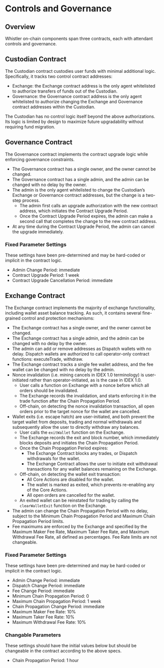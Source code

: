 <!-- markdownlint-disable MD007 -->

# Controls and Governance

## Overview

Whistler on-chain components span three contracts, each with attendant controls and governance.

## Custodian Contract

The Custodian contract custodies user funds with minimal additional logic. Specifically, it tracks two control contract addresses:

- Exchange: the Exchange contract address is the only agent whitelisted to authorize transfers of funds out of the Custodian.
- Governance: the Governance contract address is the only agent whitelisted to authorize changing the Exchange and
Governance contract addresses within the Custodian.
  
The Custodian has no control logic itself beyond the above authorizations. Its logic is limited by design to maximize
future upgradability without requiring fund migration.

## Governance Contract

The Governance contract implements the contract upgrade logic while enforcing governance constraints.

- The Governance contract has a single owner, and the owner cannot be changed.
- The Governance contract has a single admin, and the admin can be changed with no delay by the owner.
- The admin is the only agent whitelisted to change the Custodian’s Exchange or Governance contract addresses, but the
change is a two-step process.
  - The admin first calls an upgrade authorization with the new contract address, which initiates the Contract Upgrade
Period.
  - Once the Contract Upgrade Period expires, the admin can make a second call that completes the change to the new
contract address.
- At any time during the Contract Upgrade Period, the admin can cancel the upgrade immediately.

### Fixed Parameter Settings

These settings have been pre-determined and may be hard-coded or implicit in the contract logic.

- Admin Change Period: immediate
- Contract Upgrade Period: 1 week
- Contract Upgrade Cancellation Period: immediate
  
## Exchange Contract

The Exchange contract implements the majority of exchange functionality, including wallet asset balance tracking. As
such, it contains several fine-grained control and protection mechanisms:

- The Exchange contract has a single owner, and the owner cannot be changed.
- The Exchange contract has a single admin, and the admin can be changed with no delay by the owner.
- The admin can add or remove addresses as Dispatch wallets with no delay. Dispatch wallets are authorized to call
operator-only contract functions: executeTrade, withdraw.
- The Exchange contract tracks a single fee wallet address, and the fee wallet can be changed with no delay by the admin.
- Nonce invalidation (i.e. mining cancels in IDEX 1.0 terminology) is user-initiated rather than operator-initiated, as is the case in IDEX 1.0.
  - User calls a function on Exchange with a nonce before which all orders should be invalidated.
  - The Exchange records the invalidation, and starts enforcing it in the trade function after the Chain Propagation Period.
  - Off-chain, on detecting the nonce invalidation transaction, all open orders prior to the target nonce for the wallet
are cancelled.
- Wallet exits (i.e. escape hatch) are user-initiated, and both prevent the target wallet from deposits, trading and normal withdrawals
and subsequently allow the user to directly withdraw any balances.
  - User calls the `exitWallet` function on the Exchange.
  - The Exchange records the exit and block number, which immediately blocks deposits and initiates the Chain Propagation Period.
  - Once the Chain Propagation Period expires:
    - The Exchange Contract blocks any trades, or Dispatch withdrawals for the wallet.
    - The Exchange Contract allows the user to initiate exit withdrawal transactions for any wallet balances remaining on the Exchange.
  - Off-chain, on detecting the wallet exit transaction:
    - All Core Actions are disabled for the wallet.
    - The wallet is marked as exited, which prevents re-enabling any of the Core Actions.
    - All open orders are cancelled for the wallet.
  - An exited wallet can be reinstated for trading by calling the `clearWalletExit` function on the Exchange.
- The admin can change the Chain Propagation Period with no delay, subject to the Minimum Chain Propagation Period and
Maximum Chain Propagation Period limits.
- Fee maximums are enforced by the Exchange and specified by the Maximum Maker Fee Rate, Maximum Taker Fee Rate, and
Maximum Withdrawal Fee Rate, all defined as percentages. Fee Rate limits are not changeable.

### Fixed Parameter Settings

These settings have been pre-determined and may be hard-coded or implicit in the contract logic.

- Admin Change Period: immediate
- Dispatch Change Period: immediate
- Fee Change Period: immediate
- Minimum Chain Propagation Period: 0
- Maximum Chain Propagation Period: 1 week
- Chain Propagation Change Period: immediate
- Maximum Maker Fee Rate: 10%
- Maximum Taker Fee Rate: 10%
- Maximum Withdrawal Fee Rate: 10%

### Changable Parameters

These settings should have the initial values below but should be changeable in the contract according to the above specs.

- Chain Propagation Period: 1 hour

